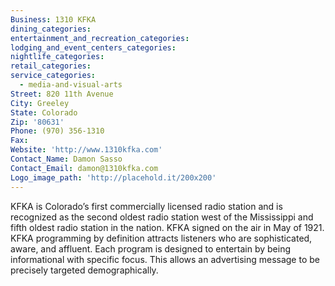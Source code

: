 ```yaml
---
Business: 1310 KFKA
dining_categories:
entertainment_and_recreation_categories:
lodging_and_event_centers_categories:
nightlife_categories:
retail_categories:
service_categories:
  - media-and-visual-arts
Street: 820 11th Avenue
City: Greeley
State: Colorado
Zip: '80631'
Phone: (970) 356-1310
Fax:
Website: 'http://www.1310kfka.com'
Contact_Name: Damon Sasso
Contact_Email: damon@1310kfka.com
Logo_image_path: 'http://placehold.it/200x200'
---
```



KFKA is Colorado’s first commercially licensed radio station and is recognized as the second oldest radio station west of the Mississippi and fifth oldest radio station in the nation. KFKA signed on the air in May of 1921. KFKA programming by definition attracts listeners who are sophisticated, aware, and affluent. Each program is designed to entertain by being informational with specific focus. This allows an advertising message to be precisely targeted demographically.